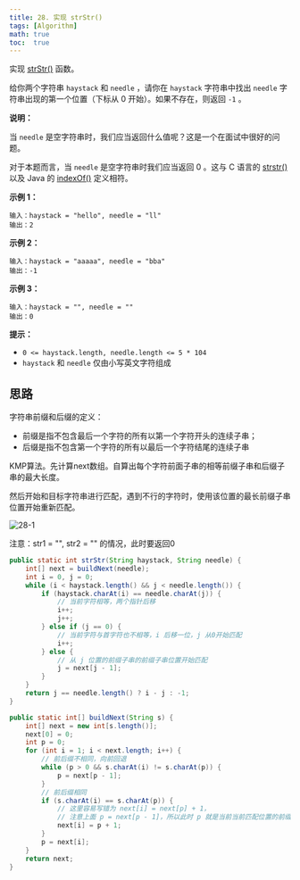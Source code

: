 ```yaml
---
title: 28. 实现 strStr()
tags: [Algorithm]
math: true
toc:  true
---
```


实现 [strStr()](https://baike.baidu.com/item/strstr/811469) 函数。

给你两个字符串 `haystack` 和 `needle` ，请你在 `haystack` 字符串中找出 `needle` 字符串出现的第一个位置（下标从 0 开始）。如果不存在，则返回 `-1` 。

**说明：**

当 `needle` 是空字符串时，我们应当返回什么值呢？这是一个在面试中很好的问题。

对于本题而言，当 `needle` 是空字符串时我们应当返回 0 。这与 C 语言的 [strstr()](https://baike.baidu.com/item/strstr/811469) 以及 Java 的 [indexOf()](https://docs.oracle.com/javase/7/docs/api/java/lang/String.html#indexOf(java.lang.String)) 定义相符。

**示例 1：**

```
输入：haystack = "hello", needle = "ll"
输出：2
```

**示例 2：**

```
输入：haystack = "aaaaa", needle = "bba"
输出：-1
```

**示例 3：**

```
输入：haystack = "", needle = ""
输出：0
```

**提示：**

- `0 <= haystack.length, needle.length <= 5 * 104`
- `haystack` 和 `needle` 仅由小写英文字符组成

## 思路

字符串前缀和后缀的定义：

- 前缀是指不包含最后一个字符的所有以第一个字符开头的连续子串；
- 后缀是指不包含第一个字符的所有以最后一个字符结尾的连续子串

KMP算法。先计算next数组。自算出每个字符前面子串的相等前缀子串和后缀子串的最大长度。

然后开始和目标字符串进行匹配，遇到不行的字符时，使用该位置的最长前缀子串位置开始重新匹配。

![28-1](https://raw.githubusercontent.com/Traserve/traserve.github.io/main/_posts/algorithm/images/28-1.gif)

注意：str1 = "", str2 = "" 的情况，此时要返回0

```java
public static int strStr(String haystack, String needle) {
    int[] next = buildNext(needle);
    int i = 0, j = 0;
    while (i < haystack.length() && j < needle.length()) {
        if (haystack.charAt(i) == needle.charAt(j)) {
            // 当前字符相等，两个指针后移
            i++;
            j++;
        } else if (j == 0) {
            // 当前字符与首字符也不相等，i 后移一位，j 从0开始匹配
            i++;
        } else {
            // 从 j 位置的前缀子串的前缀子串位置开始匹配
            j = next[j - 1];
        }
    }
    return j == needle.length() ? i - j : -1;
}

public static int[] buildNext(String s) {
    int[] next = new int[s.length()];
    next[0] = 0;
    int p = 0;
    for (int i = 1; i < next.length; i++) {
        // 前后缀不相同，向前回退
        while (p > 0 && s.charAt(i) != s.charAt(p)) {
            p = next[p - 1];
        }
        // 前后缀相同
        if (s.charAt(i) == s.charAt(p)) {
            // 这里容易写错为 next[i] = next[p] + 1，
            // 注意上面 p = next[p - 1]，所以此时 p 就是当前当前匹配位置的前缀长度
            next[i] = p + 1;
        }
        p = next[i];
    }
    return next;
}
```

